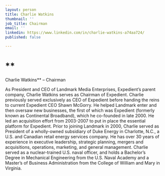 ```yaml
---
layout: person
title: Charlie Watkins
thumbnail: ''
job_title: Chairman
email: ''
linkedin: https://www.linkedin.com/in/charlie-watkins-a74aa724/
published: false

---
```

# **  
Charlie Watkins** – Chairman

As President and CEO of Landmark Media Enterprises, Expedient’s parent company, Charlie Watkins serves as Chairman of Expedient. Charlie previously served exclusively as CEO of Expedient before handing the reins to current Expedient CEO Shawn McGorry. He helped Landmark enter and then oversaw new businesses, the first of which was Expedient (formerly known as Continental Broadband), which he co-founded in late 2000. He led an acquisition effort from 2003-2007 to put in place the essential platform for Expedient. Prior to joining Landmark in 2000, Charlie served as President of a wholly-owned subsidiary of Duke Energy in Charlotte, N.C., a U.S. and Canadian retail energy services company. He has over 30 years of experience in executive leadership, strategic planning, mergers and acquisitions, operations, marketing, and general management. Charlie served as a nuclear-trained U.S. naval officer, and holds a Bachelor’s Degree in Mechanical Engineering from the U.S. Naval Academy and a Master’s of Business Administration from the College of William and Mary in Virginia.